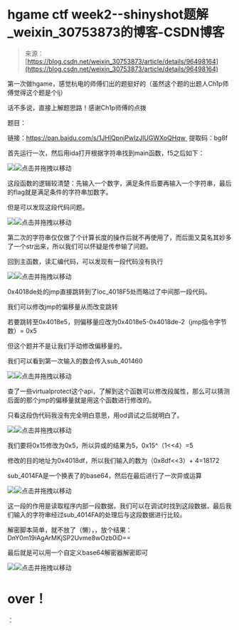 <!--yml
category: 未分类
date: 2022-04-26 14:45:37
-->

# hgame ctf week2--shinyshot题解_weixin_30753873的博客-CSDN博客

> 来源：[https://blog.csdn.net/weixin_30753873/article/details/96498164](https://blog.csdn.net/weixin_30753873/article/details/96498164)

第一次做hgame，感觉杭电的师傅们出的题挺好的（虽然这个题的出题人Ch1p师傅觉得这个题是个lj）

话不多说，直接上解题思路！感谢Ch1p师傅的点拨

题目：

链接：https://pan.baidu.com/s/1JHlQpnjPwIzJlUGWXoQHqw 
提取码：bg8f 

首先运行一次，然后用ida打开根据字符串找到main函数，f5之后如下：

![](img/e2925159b1a165c74c67defc336556c2.png)![](img/d3e6adb88363b0b6e0a3ee398763c6ae.png "点击并拖拽以移动")​

这段函数的逻辑较清楚：先输入一个数字，满足条件后要再输入一个字符串，最后的flag就是满足条件的字符串加数字。

但是可以发现这段代码问题。

![](img/aa78492e0d508b346d0ab324dc54eb34.png)![](img/d3e6adb88363b0b6e0a3ee398763c6ae.png "点击并拖拽以移动")​

第二次的字符串仅仅做了个计算长度的操作后就不再使用了，而后面又莫名其妙多了一个str出来，所以我们可以怀疑是传参输了问题。

回到主函数，读汇编代码，可以发现有一段代码没有执行

![](img/3a1b26e92275ca846ed44e23103dd41d.png)![](img/d3e6adb88363b0b6e0a3ee398763c6ae.png "点击并拖拽以移动")​

0x4018de处的jmp直接跳转到了loc_4018F5处而略过了中间那一段代码。

我们可以修改jmp的偏移量从而改变跳转

若要跳转至0x4018e5，则偏移量应改为0x4018e5-0x4018de-2（jmp指令字节数）= 0x5

但这个题并不是让我们手动修改偏移量的。

我们可以看到第一次输入的数会传入sub_401460

![](img/7cfb0af060c14381667c57bd544262af.png)![](img/d3e6adb88363b0b6e0a3ee398763c6ae.png "点击并拖拽以移动")​

查了一些virtualprotect这个api，了解到这个函数可以修改段属性，那么可以猜测后面的那个jmp的偏移量就是用这个函数进行修改的。

只看这段伪代码我没有完全明白意思，用od调试之后就明白了。

![](img/18d7ef86de8fd5a6c68653120ea3584c.png)![](img/d3e6adb88363b0b6e0a3ee398763c6ae.png "点击并拖拽以移动")​

我们要将0x15修改为0x5，所以异或的结果为5，0x15^（1<<4）=5

修改的目的地址为0x4018df，所以我们输入的数为（0x8df<<3）+ 4=18172

sub_4014FA是一个换表了的base64，然后在最后进行了一次异或运算

![](img/90f4b8475953e081a9bd2ca13cccbe7e.png)![](img/d3e6adb88363b0b6e0a3ee398763c6ae.png "点击并拖拽以移动")​

这一段的作用是读取程序内部一段数据，我们可以在调试时找到这段数据，最后我们输入的字符串经过sub_4014FA的处理后与这段数据进行比较。

解密脚本简单，就不放了（懒），，放个结果：DnY0m19iAgArMKjSP2Uvme8wOzb0iD==

最后就是可以用一个自定义base64解密器解密即可

![](img/fec5790ee730bc930e74ad0cf923ba5f.png)![](img/d3e6adb88363b0b6e0a3ee398763c6ae.png "点击并拖拽以移动")​

# over！

：